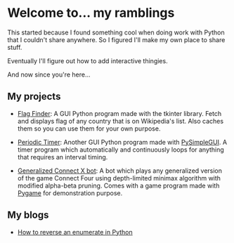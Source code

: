 # Welcome to... my ramblings

This started because I found something cool when doing work with Python that I couldn't share anywhere. So I figured I'll make my own place to share stuff.

Eventually I'll figure out how to add interactive thingies.

And now since you're here...

## My projects

- [Flag Finder](https://github.com/kodcdangky/Flag-finder): A GUI Python program made with the tkinter library. Fetch and displays flag of any country that is on Wikipedia's list. Also caches them so you can use them for your own purpose.

- [Periodic Timer](https://github.com/kodcdangky/Periodic-Timer): Another GUI Python program made with [PySimpleGUI](https://github.com/PySimpleGUI/PySimpleGUI). A timer program which automatically and continuously loops for anything that requires an interval timing.

- [Generalized Connect X bot](https://github.com/kodcdangky/Generalized-Connect-X-bot): A bot which plays any generalized version of the game Connect Four using depth-limited minimax algorithm with modified alpha-beta pruning. Comes with a game program made with [Pygame](https://www.pygame.org/news) for demonstration purpose.

## My blogs

- [How to reverse an enumerate in Python](https://kodcdangky.github.io/blog0-reversed-enumerate)
